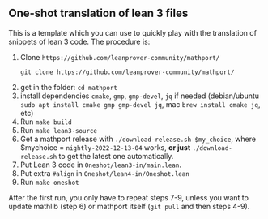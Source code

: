 ## One-shot translation of lean 3 files

This is a template which you can use to quickly play with the translation of snippets of lean 3 code. The procedure is:

1. Clone `https://github.com/leanprover-community/mathport/`
   ```
   git clone https://github.com/leanprover-community/mathport/
   ```
2. get in the folder: `cd mathport`
3. install dependencies `cmake`, `gmp`, `gmp-devel`, `jq` if needed (debian/ubuntu `sudo apt install cmake gmp gmp-devel jq`, mac `brew install cmake jq`, etc)
4. Run `make build`
5. Run `make lean3-source`
6. Get a mathport release with `./download-release.sh $my_choice`, where $mychoice = `nightly-2022-12-13-04` works, **or just** `./download-release.sh` to get the latest one automatically.
7. Put Lean 3 code in `Oneshot/lean3-in/main.lean`.
8. Put extra `#align` in `Oneshot/lean4-in/Oneshot.lean`
9. Run `make oneshot`

After the first run, you only have to repeat steps 7-9, unless you want to update mathlib (step 6) or mathport itself (`git pull` and then steps 4-9).
